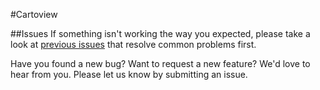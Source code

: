 #Cartoview

##Issues
If something isn't working the way you expected, please take a look at [previous issues][5] that resolve common problems first.

Have you found a new bug? Want to request a new feature? We'd love to hear from you. Please let us know by submitting an issue.

[1]: http://docs.geonode.org/en/master/tutorials/users/managing_layers/upload.html
[2]: http://www.cartoview.org
[3]: http://demo.cartoview.net
[4]: https://pypi.python.org/pypi/cartoview
[5]: https://github.com/cartologic/cartoview/issues
[6]: http://cartoview.org/app/cartoview_map_viewer/
[7]: http://cartoview.org/app/cartoview_feature_list/
[8]: http://cartoview.org/app/cartoview_geonode_viewer/
[9]: https://twitter.com/ahmednosman
[10]: https://twitter.com/cartoview
[11]: https://www.docker.com/products/docker
